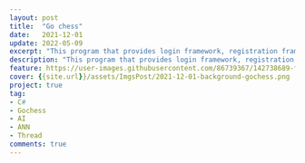 ```yaml
---
layout: post
title:  "Go chess"
date:   2021-12-01
update: 2022-05-09
excerpt: "This program that provides login framework, registration framework and basic applications."
description: "This program that provides login framework, registration framework and basic applications."
feature: https://user-images.githubusercontent.com/86739367/142738689-fab24d68-4373-47f8-80f1-46e90149c0c7.png
cover: {{site.url}}/assets/ImgsPost/2021-12-01-background-gochess.png
project: true
tag:
- C#
- Gochess 
- AI
- ANN
- Thread
comments: true
---
```



